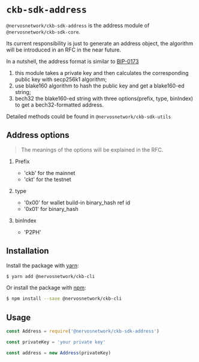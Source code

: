 # `ckb-sdk-address`

`@nervosnetwork/ckb-sdk-address` is the address module of `@nervosnetwork/ckb-sdk-core`.

Its current responsibility is just to generate an address object, the algorithm will be introduced in an RFC in the near future.

In a nutshell, the address format is similar to [BIP-0173](https://github.com/bitcoin/bips/blob/master/bip-0173.mediawiki)

1. this module takes a private key and then calculates the corresponding public key with secp256k1 algorithm;
2. use blake160 algorithm to hash the public key and get a blake160-ed string;
3. bech32 the blake160-ed string with three options(prefix, type, binIndex) to get a bech32-formatted address.

Detailed methods could be found in `@nervosnetwork/ckb-sdk-utils`

## Address options

> The meanings of the options will be explained in the RFC.

1. Prefix

   - 'ckb' for the mainnet
   - 'ckt' for the testnet

2. type

   - '0x00' for wallet build-in binary_hash ref id
   - '0x01' for binary_hash

3. binIndex

   - 'P2PH'

## Installation

Install the package with [yarn](https://yarnpkg.com/):

```sh
$ yarn add @nervosnetwork/ckb-cli
```

Or install the package with [npm](https://npmjs.com):

```sh
$ npm install --save @nervosnetwork/ckb-cli
```

## Usage

```javascript
const Address = require('@nervosnetwork/ckb-sdk-address')

const privateKey = 'your private key'

const address = new Address(privateKey)
```
